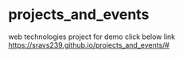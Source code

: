 # projects_and_events
web technologies project
for demo click below link
https://sravs239.github.io/projects_and_events/#
